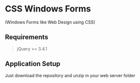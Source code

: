 # CSS Windows Forms #
(Windows Forms like Web Design using CSS)

## Requirements ##
> jQuery >= 3.4.1  

## Application Setup
Just download the repository and unzip in your web server folder